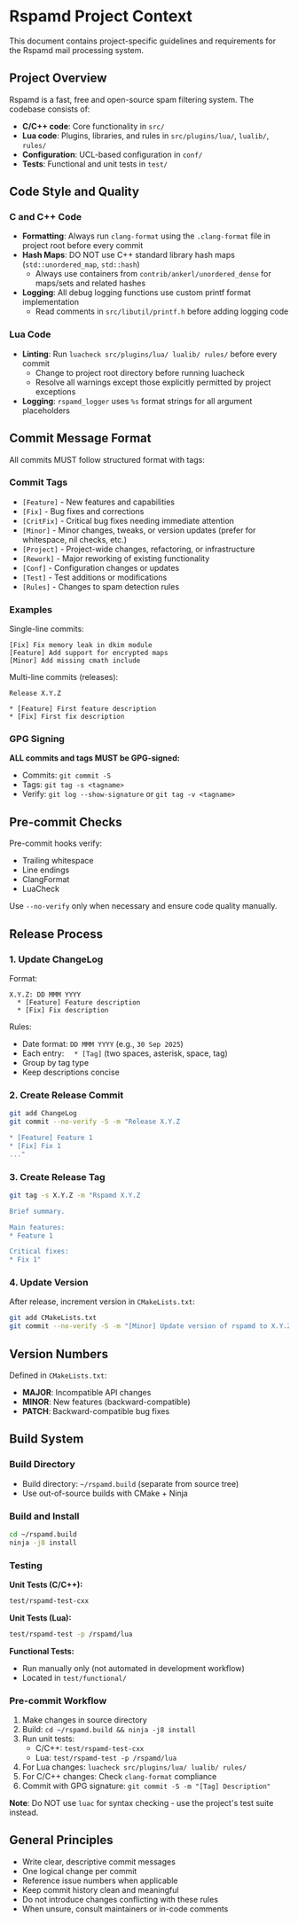 # Rspamd Project Context

This document contains project-specific guidelines and requirements for the Rspamd mail processing system.

## Project Overview

Rspamd is a fast, free and open-source spam filtering system. The codebase consists of:
- **C/C++ code**: Core functionality in `src/`
- **Lua code**: Plugins, libraries, and rules in `src/plugins/lua/`, `lualib/`, `rules/`
- **Configuration**: UCL-based configuration in `conf/`
- **Tests**: Functional and unit tests in `test/`

## Code Style and Quality

### C and C++ Code

- **Formatting**: Always run `clang-format` using the `.clang-format` file in project root before every commit
- **Hash Maps**: DO NOT use C++ standard library hash maps (`std::unordered_map`, `std::hash`)
  - Always use containers from `contrib/ankerl/unordered_dense` for maps/sets and related hashes
- **Logging**: All debug logging functions use custom printf format implementation
  - Read comments in `src/libutil/printf.h` before adding logging code

### Lua Code

- **Linting**: Run `luacheck src/plugins/lua/ lualib/ rules/` before every commit
  - Change to project root directory before running luacheck
  - Resolve all warnings except those explicitly permitted by project exceptions
- **Logging**: `rspamd_logger` uses `%s` format strings for all argument placeholders

## Commit Message Format

All commits MUST follow structured format with tags:

### Commit Tags

- `[Feature]` - New features and capabilities
- `[Fix]` - Bug fixes and corrections
- `[CritFix]` - Critical bug fixes needing immediate attention
- `[Minor]` - Minor changes, tweaks, or version updates (prefer for whitespace, nil checks, etc.)
- `[Project]` - Project-wide changes, refactoring, or infrastructure
- `[Rework]` - Major reworking of existing functionality
- `[Conf]` - Configuration changes or updates
- `[Test]` - Test additions or modifications
- `[Rules]` - Changes to spam detection rules

### Examples

Single-line commits:
```
[Fix] Fix memory leak in dkim module
[Feature] Add support for encrypted maps
[Minor] Add missing cmath include
```

Multi-line commits (releases):
```
Release X.Y.Z

* [Feature] First feature description
* [Fix] First fix description
```

### GPG Signing

**ALL commits and tags MUST be GPG-signed:**
- Commits: `git commit -S`
- Tags: `git tag -s <tagname>`
- Verify: `git log --show-signature` or `git tag -v <tagname>`

## Pre-commit Checks

Pre-commit hooks verify:
- Trailing whitespace
- Line endings
- ClangFormat
- LuaCheck

Use `--no-verify` only when necessary and ensure code quality manually.

## Release Process

### 1. Update ChangeLog

Format:
```
X.Y.Z: DD MMM YYYY
  * [Feature] Feature description
  * [Fix] Fix description
```

Rules:
- Date format: `DD MMM YYYY` (e.g., `30 Sep 2025`)
- Each entry: `  * [Tag]` (two spaces, asterisk, space, tag)
- Group by tag type
- Keep descriptions concise

### 2. Create Release Commit

```bash
git add ChangeLog
git commit --no-verify -S -m "Release X.Y.Z

* [Feature] Feature 1
* [Fix] Fix 1
..."
```

### 3. Create Release Tag

```bash
git tag -s X.Y.Z -m "Rspamd X.Y.Z

Brief summary.

Main features:
* Feature 1

Critical fixes:
* Fix 1"
```

### 4. Update Version

After release, increment version in `CMakeLists.txt`:
```bash
git add CMakeLists.txt
git commit --no-verify -S -m "[Minor] Update version of rspamd to X.Y.Z"
```

## Version Numbers

Defined in `CMakeLists.txt`:
- **MAJOR**: Incompatible API changes
- **MINOR**: New features (backward-compatible)
- **PATCH**: Backward-compatible bug fixes

## Build System

### Build Directory
- Build directory: `~/rspamd.build` (separate from source tree)
- Use out-of-source builds with CMake + Ninja

### Build and Install
```bash
cd ~/rspamd.build
ninja -j8 install
```

### Testing

**Unit Tests (C/C++):**
```bash
test/rspamd-test-cxx
```

**Unit Tests (Lua):**
```bash
test/rspamd-test -p /rspamd/lua
```

**Functional Tests:**
- Run manually only (not automated in development workflow)
- Located in `test/functional/`

### Pre-commit Workflow
1. Make changes in source directory
2. Build: `cd ~/rspamd.build && ninja -j8 install`
3. Run unit tests:
   - C/C++: `test/rspamd-test-cxx`
   - Lua: `test/rspamd-test -p /rspamd/lua`
4. For Lua changes: `luacheck src/plugins/lua/ lualib/ rules/`
5. For C/C++ changes: Check `clang-format` compliance
6. Commit with GPG signature: `git commit -S -m "[Tag] Description"`

**Note**: Do NOT use `luac` for syntax checking - use the project's test suite instead.

## General Principles

- Write clear, descriptive commit messages
- One logical change per commit
- Reference issue numbers when applicable
- Keep commit history clean and meaningful
- Do not introduce changes conflicting with these rules
- When unsure, consult maintainers or in-code comments
